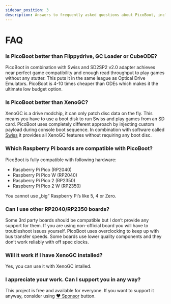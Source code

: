 ```yaml
---
sidebar_position: 3
description: Answers to frequently asked questions about PicoBoot, including comparisons with other modchips, compatibility with different Raspberry Pi boards, and installation considerations.
---
```


# FAQ 

### Is PicoBoot better than Flippydrive, GC Loader or CubeODE?

PicoBoot in combination with Swiss and SD2SP2 v2.0 adapter achieves near perfect game compatibility and enough read throughput to play games without any stutter. This puts it in the same league as Optical Drive Emulators. PicoBoot is 4-10 times cheaper than ODEs which makes it the ultimate low budget option.

### Is PicoBoot better than XenoGC?

XenoGC is a drive modchip, it can only patch disc data on the fly. This means you have to use a boot disk to run Swiss and play games from an SD card. PicoBoot uses completely different approach by injecting custom payload during console boot sequence. In combination with software called [Swiss](https://github.com/emukidid/swiss-gc/) it provides all XenoGC features without requiring any boot disc.

### Which Raspberry Pi boards are compatible with PicoBoot?

PicoBoot is fully compatible with following hardware:
  - Raspberry Pi Pico (RP2040)
  - Raspberry Pi Pico W (RP2040)
  - Raspberry Pi Pico 2 (RP2350)
  - Raspberry Pi Pico 2 W (RP2350)

You cannot use „big” Raspberry Pi’s like 5, 4 or Zero. 

### Can I use other RP2040/RP2350 boards?

Some 3rd party boards should be compatible but I don’t provide any support for them. If you are using non-official board you will have to troubleshoot issues yourself. PicoBoot uses overclocking to keep up with bus transfer speeds. Some boards use lower quality components and they don’t work reliably with off spec clocks.

### Will it work if I have XenoGC installed?

Yes, you can use it with XenoGC intalled.

### I appreciate your work. Can I support you in any way?

This project is free and available for everyone. If you want to support it anyway, consider using [:heart: Sponsor](https://github.com/sponsors/webhdx) button.